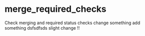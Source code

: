 # merge_required_checks
Check merging and required status checks
change something
add something
dsfsdfsds
slight change
!!
